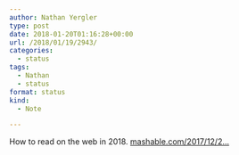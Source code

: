 ```yaml
---
author: Nathan Yergler
type: post
date: 2018-01-20T01:16:28+00:00
url: /2018/01/19/2943/
categories:
  - status
tags:
  - Nathan
  - status
format: status
kind:
  - Note

---
```

How to read on the web in 2018. [mashable.com/2017/12/2…][1]

 [1]: http://mashable.com/2017/12/27/browser-bar-url-facebook-bad/